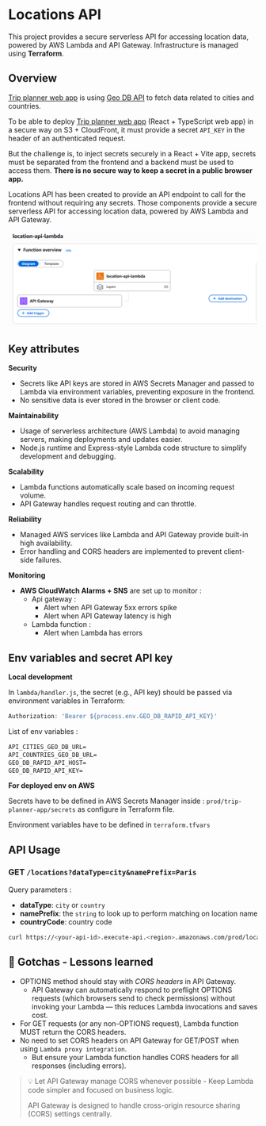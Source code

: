 # Locations API

This project provides a secure serverless API for accessing location data, powered by AWS Lambda and 
API Gateway.
Infrastructure is managed using **Terraform**.



## Overview

[Trip planner web app](https://github.com/lrasata/trip-planner-web-app) is using [Geo DB API](https://rapidapi.com/wirefreethought/api/geodb-cities)
to fetch data related to cities and countries.

To be able to deploy [Trip planner web app](https://github.com/lrasata/trip-planner-web-app)
(React + TypeScript web app) in a secure way on S3 + CloudFront, it must provide a secret `API_KEY` in the header of an authenticated request.

But the challenge is, to inject secrets securely in a React + Vite app, secrets must be separated from
the frontend and a backend must be used to access them. **There is no secure way to keep a secret in a public browser app.**

Locations API has been created to provide an API endpoint to call for the frontend without requiring any secrets. Those components provide a secure serverless API for accessing location data, powered by AWS Lambda and API Gateway.

<img src="./docs/diagram.png" alt="location-api-diagram">

## Key attributes
**Security**
- Secrets like API keys are stored in AWS Secrets Manager and passed to Lambda via environment variables, preventing exposure in the frontend.
- No sensitive data is ever stored in the browser or client code.

**Maintainability**
- Usage of serverless architecture (AWS Lambda) to avoid managing servers, making deployments and updates easier.
- Node.js runtime and Express-style Lambda code structure to simplify development and debugging.

**Scalability**
- Lambda functions automatically scale based on incoming request volume.
- API Gateway handles request routing and can throttle.

**Reliability**
- Managed AWS services like Lambda and API Gateway provide built-in high availability.
- Error handling and CORS headers are implemented to prevent client-side failures.

**Monitoring**
- **AWS CloudWatch Alarms + SNS** are set up to monitor :
    - Api gateway :
        - Alert when API Gateway 5xx errors spike
        - Alert when API Gateway latency is high
    - Lambda function :
        - Alert when Lambda has errors

## Env variables and secret API key

**Local development**

In `lambda/handler.js`, the secret (e.g., API key) should be passed via environment variables in Terraform:

```js
Authorization: 'Bearer ${process.env.GEO_DB_RAPID_API_KEY}'
```

List of env variables :
````text
API_CITIES_GEO_DB_URL=
API_COUNTRIES_GEO_DB_URL=
GEO_DB_RAPID_API_HOST=
GEO_DB_RAPID_API_KEY=
````

**For deployed env on AWS**

Secrets have to be defined in AWS Secrets Manager inside : `prod/trip-planner-app/secrets` as configure in Terraform file.

Environment variables have to be defined in `terraform.tfvars`

## API Usage

### GET `/locations?dataType=city&namePrefix=Paris`

Query parameters :
- **dataType**: `city` or `country`
- **namePrefix**: the `string` to look up to perform matching on location name
- **countryCode**: country code

```bash
curl https://<your-api-id>.execute-api.<region>.amazonaws.com/prod/locations?dataType=city&namePrefix=Paris
```

## 🔎 Gotchas - Lessons learned
- OPTIONS method should stay with *CORS headers* in API Gateway.
    - API Gateway can automatically respond to preflight OPTIONS requests (which browsers send to check permissions) without invoking your Lambda — this reduces Lambda invocations and saves cost.
- For GET requests (or any non-OPTIONS request), Lambda function MUST return the CORS headers.
- No need to set CORS headers on API Gateway for GET/POST when using `Lambda proxy integration`.
    - But ensure your Lambda function handles CORS headers for all responses (including errors).

> 💡 Let API Gateway manage CORS whenever possible - Keep Lambda code simpler and focused on business logic.
>
> API Gateway is designed to handle cross-origin resource sharing (CORS) settings centrally.
